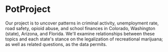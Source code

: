 # PotProject
Our project is to uncover patterns in criminal activity, unemployment rate, road safety, opioid abuse, and school finances in Colorado, Washington (state), Arizona, and Florida. We'll examine relationships between these topics and each state's stance on the legalization of recreational marijuana; as well as related questions, as the data permits.
